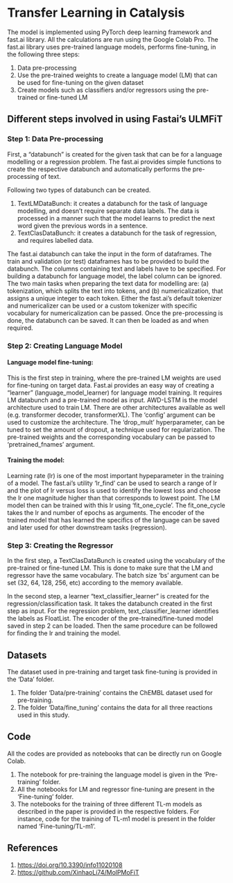 
# Transfer Learning in Catalysis

The model is implemented using PyTorch deep learning framework and fast.ai library. All the calculations are run using the Google Colab Pro. The fast.ai library uses pre-trained language models, performs fine-tuning, in the following three steps:
1. Data pre-processing
2. Use the pre-trained weights to create a language model (LM) that can be used for fine-tuning on the given dataset
3. Create models such as classifiers and/or regressors using the pre-trained or fine-tuned LM

## Different steps involved in using Fastai’s ULMFiT 

### Step 1: Data Pre-processing

First, a “databunch” is created for the given task that can be for a language modelling or a regression problem. The fast.ai provides simple functions to create the respective databunch and automatically performs the pre-processing of text. 
 
Following two types of databunch can be created.
1. TextLMDataBunch: it creates a databunch for the task of language modelling, and doesn’t require separate data labels. The data is processed in a manner such that the model learns to predict the next word given the previous words in a sentence.
2. TextClasDataBunch: it creates a databunch for the task of regression, and requires labelled data. 

The fast.ai databunch can take the input in the form of dataframes. The train and validation (or test) dataframes has to be provided to build the databunch. The columns containing text and labels have to be specified. For building a databunch for language model, the label column can be ignored. The two main tasks when preparing the text data for modelling are: (a) tokenization, which splits the text into tokens, and (b) numericalization, that assigns a unique integer to each token. Either the fast.ai’s default tokenizer and numericalizer can be used or a custom tokenizer with specific vocabulary for numericalization can be passed. Once the pre-processing is done, the databunch can be saved. It can then be loaded as and when required.

### Step 2: Creating Language Model

#### Language model fine-tuning:
This is the first step in training, where the pre-trained LM weights are used for fine-tuning on target data. Fast.ai provides an easy way of creating a “learner” (language_model_learner) for language model training. It requires LM databunch and a pre-trained model as input. AWD-LSTM is the model architecture used to train LM. There are other architectures available as well (e.g. transformer decoder, transformerXL). The ‘config’ argument can be used to customize the architecture. The ‘drop_mult’ hyperparameter, can be tuned to set the amount of dropout, a technique used for regularization. The pre-trained weights and the corresponding vocabulary can be passed to ‘pretrained_fnames’ argument.
 
#### Training the model:
Learning rate (lr) is one of the most important hypeparameter in the training of a model. The fast.ai’s utility ‘lr_find’ can be used to search a range of lr and the plot of lr versus loss is used to identify the lowest loss and choose the lr one magnitude higher than that corresponds to lowest point. The LM model then can be trained with this lr using ‘fit_one_cycle’. The fit_one_cycle takes the lr and number of epochs as arguments.
The encoder of the trained model that has learned the specifics of the language can be saved and later used for other downstream tasks (regression). 
 
### Step 3: Creating the Regressor

In the first step, a TextClasDataBunch is created using the vocabulary of the pre-trained or fine-tuned LM. This is done to make sure that the LM and regressor have the same vocabulary. The batch size ‘bs’ argument can be set (32, 64, 128, 256, etc) according to the memory available.
 
In the second step, a learner “text_classifier_learner” is created for the regression/classification task. It takes the databunch created in the first step as input. For the regression problem, text_classifier_learner identifies the labels as FloatList. The encoder of the pre-trained/fine-tuned model saved in step 2 can be loaded. Then the same procedure can be followed for finding the lr and training the model.

## Datasets
The dataset used in pre-training and target task fine-tuning is provided in the ‘Data’ folder. 
1. The folder ‘Data/pre-training’ contains the ChEMBL dataset used for pre-training.
2. The folder ‘Data/fine_tuning’ contains the data for all three reactions used in this study.

## Code
All the codes are provided as notebooks that can be directly run on Google Colab. 
1.	The notebook for pre-training the language model is given in the ‘Pre-training’ folder. 
2.	All the notebooks for LM and regressor fine-tuning are present in the ‘Fine-tuning’ folder. 
3.	The notebooks for the training of three different TL-m models as described in the paper is provided in the respective folders. For instance, code for the training of TL-m1 model is present in the folder named ‘Fine-tuning/TL-m1’. 

## References
1. https://doi.org/10.3390/info11020108
2. https://github.com/XinhaoLi74/MolPMoFiT
